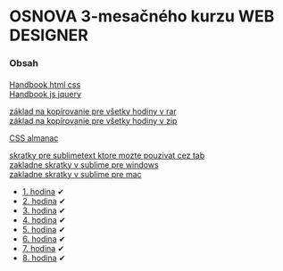 # OSNOVA 3-mesačného kurzu WEB DESIGNER

### Obsah
#### 

[Handbook html css](html-css-handbook.pdf)<br>
[Handbook js jquery](jquery-handbook.pdf)<br>

[základ na kopírovanie pre všetky hodiny v rar](default.rar)<br>
[základ na kopírovanie pre všetky hodiny v zip](default.zip)<br>

[CSS almanac](https://css-tricks.com/almanac/)<br>

[skratky pre sublimetext ktore mozte pouzivat cez tab](https://docs.emmet.io/cheat-sheet)<br>
[zakladne skratky v sublime pre windows](http://docs.sublimetext.info/en/latest/reference/keyboard_shortcuts_win.html)<br>
[zakladne skratky v sublime pre mac](http://docs.sublimetext.info/en/latest/reference/keyboard_shortcuts_osx.html)<br>

- [1. hodina](1/intro.md) &#10004;
- [2. hodina](2/intro.md) &#10004;
- [3. hodina](3/intro.md) &#10004;
- [4. hodina](4/intro.md) &#10004;
- [5. hodina](5/intro.md) &#10004;
- [6. hodina](6/intro.md) &#10004;
- [7. hodina](7/intro.md) &#10004;
- [8. hodina](8/intro.md) &#10004;
